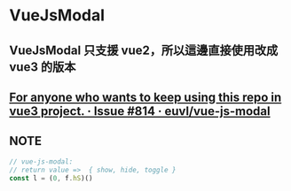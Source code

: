 
# VueJsModal

## VueJsModal 只支援 vue2，所以這邊直接使用改成 vue3 的版本

## [For anyone who wants to keep using this repo in vue3 project. · Issue #814 · euvl/vue-js-modal](https://github.com/euvl/vue-js-modal/issues/814)


## NOTE

```js
// vue-js-modal:
// return value =>  { show, hide, toggle }
const l = (0, f.hS)()

```